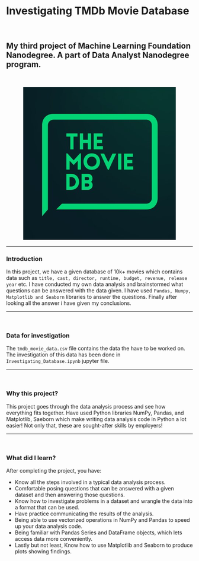 # Investigating TMDb Movie Database


<br>

## My third project of Machine Learning Foundation Nanodegree. A part of Data Analyst Nanodegree program.


<br>
<p align = 'center'><img src = 'TMDb_movie.jpg'></p>

-----

### Introduction

In this project, we have a given database of 10k+ movies which contains data such as `title, cast, director, runtime, budget, revenue, release year` etc. I have conducted my own data analysis and brainstormed what questions can be answered with the data given. I have used `Pandas, Numpy, Matplotlib and Seaborn` libraries to answer the questions. Finally after looking all the answer i have given my conclusions.

-----

<br>

### Data for investigation

The `tmdb_movie_data.csv` file contains the data the have to be worked on. The investigation of this data has been done in `Investigating_Database.ipynb` jupyter file. 

-----

<br>

### Why this project?

This project goes through the data analysis process and see how everything fits together. Have used Python libraries NumPy, Pandas, and Matplotlib, Saeborn which make writing data analysis code in Python a lot easier! Not only that, these are sought-after skills by employers!

----

<br>

### What did I learn?

After completing the project, you have:
 - Know all the steps involved in a typical data analysis process.
 - Comfortable posing questions that can be answered with a given dataset and then answering those questions.
 - Know how to investigate problems in a dataset and wrangle the data into a format that can be used.
 - Have practice communicating the results of the analysis.
 - Being able to use vectorized operations in NumPy and Pandas to speed up your data analysis code.
 - Being familiar with Pandas Series and DataFrame objects, which lets access data more conveniently.
 - Lastly but not least, Know how to use Matplotlib and Seaborn to produce plots showing findings.
 
<br> 